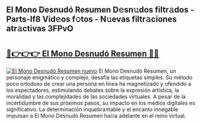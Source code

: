 ## El Mono Desnudó Resumen D𝚎sn𝚞dos filtr𝚊dos - Parts-If8 Vid𝚎os f𝚘tos - N𝚞evas filtr𝚊ciones atr𝚊ctivas 3FPvO

# <h2><a href="http://mb8kcz.tromn.icu/?c=El+Mono+Desnud%c3%b3+Resumen">🔗👉👉👉 El Mono Desnudó Resumen 🔗🔗</a></h2>

[![El Mono Desnudó Resumen nuevo](https://i.imgur.com/pEAQMta.gif)](http://mb8kcz.tromn.icu/?c=El+Mono+Desnud%c3%b3+Resumen)
El Mono Desnudó Resumen, un personaje enigmático y complejo, desafía las etiquetas simples. Su método poco ortodoxo de crear una persona en línea ha magnetizado y ofendido a los espectadores, estimulando debates sobre la expresión artística, la moralidad y las complejidades de las sociedades virtuales. A pesar de la incertidumbre de sus próximos pasos, su impacto en los medios digitales es significativo. La determinación inquebrantable y el encanto innegable impulsan a El Mono Desnudó Resumen hacia adelante en el reino virtual.
